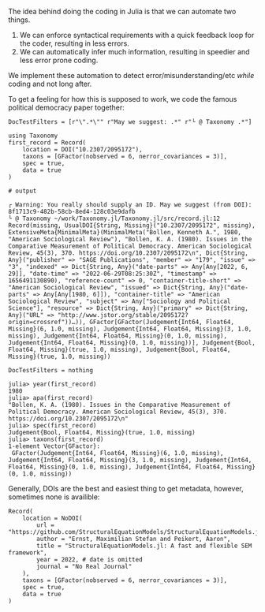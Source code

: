 The idea behind doing the coding in Julia is that we can automate two things.

1. We can enforce syntactical requirements with a quick feedback loop for the coder, resulting in less errors.
2. We can automatically infer much information, resulting in speedier and less error prone coding.

We implement these automation to detect error/misunderstanding/etc *while* coding and not long after.

To get a feeling for how this is supposed to work, we code the famous political democracy paper together:

```@meta
DocTestFilters = [r"\".*\"" r"May we suggest: .*" r"└ @ Taxonomy .*"]
```

```jldoctest first; output = false
using Taxonomy 
first_record = Record(
    location = DOI("10.2307/2095172"),
    taxons = [GFactor(nobserved = 6, nerror_covariances = 3)],
    spec = true,
    data = true
)

# output

┌ Warning: You really should supply an ID. May we suggest (from DOI): 8f1713c9-482b-58cb-8ed4-128c03e9dafb
└ @ Taxonomy ~/work/Taxonomy.jl/Taxonomy.jl/src/record.jl:12
Record(missing, UsualDOI{String, Missing}("10.2307/2095172", missing), ExtensiveMeta{MinimalMeta}(MinimalMeta("Bollen, Kenneth A.", 1980, "American Sociological Review"), "Bollen, K. A. (1980). Issues in the Comparative Measurement of Political Democracy. American Sociological Review, 45(3), 370. https://doi.org/10.2307/2095172\n", Dict{String, Any}("publisher" => "SAGE Publications", "member" => "179", "issue" => "3", "indexed" => Dict{String, Any}("date-parts" => Any[Any[2022, 6, 29]], "date-time" => "2022-06-29T08:25:30Z", "timestamp" => 1656491130890), "reference-count" => 0, "container-title-short" => "American Sociological Review", "issued" => Dict{String, Any}("date-parts" => Any[Any[1980, 6]]), "container-title" => "American Sociological Review", "subject" => Any["Sociology and Political Science"], "resource" => Dict{String, Any}("primary" => Dict{String, Any}("URL" => "http://www.jstor.org/stable/2095172?origin=crossref"))…)), GFactor[GFactor(Judgement{Int64, Float64, Missing}(6, 1.0, missing), Judgement{Int64, Float64, Missing}(3, 1.0, missing), Judgement{Int64, Float64, Missing}(0, 1.0, missing), Judgement{Int64, Float64, Missing}(0, 1.0, missing))], Judgement{Bool, Float64, Missing}(true, 1.0, missing), Judgement{Bool, Float64, Missing}(true, 1.0, missing))

```

```@meta
DocTestFilters = nothing
```

```jldoctest first
julia> year(first_record)
1980
julia> apa(first_record)
"Bollen, K. A. (1980). Issues in the Comparative Measurement of Political Democracy. American Sociological Review, 45(3), 370. https://doi.org/10.2307/2095172\n"
julia> spec(first_record)
Judgement{Bool, Float64, Missing}(true, 1.0, missing)
julia> taxons(first_record)
1-element Vector{GFactor}:
 GFactor(Judgement{Int64, Float64, Missing}(6, 1.0, missing), Judgement{Int64, Float64, Missing}(3, 1.0, missing), Judgement{Int64, Float64, Missing}(0, 1.0, missing), Judgement{Int64, Float64, Missing}(0, 1.0, missing))
```

Generally, DOIs are the best and easiest thing to get metadata, however, sometimes none is availible:

```
Record(
    location = NoDOI(
        url = "https://github.com/StructuralEquationModels/StructuralEquationModels.jl",
        author = "Ernst, Maximilian Stefan and Peikert, Aaron",
        title = "StructuralEquationModels.jl: A fast and flexible SEM framework",
        year = 2022, # date is omitted
        journal = "No Real Journal"
    ),
    taxons = [GFactor(nobserved = 6, nerror_covariances = 3)],
    spec = true,
    data = true
)
```